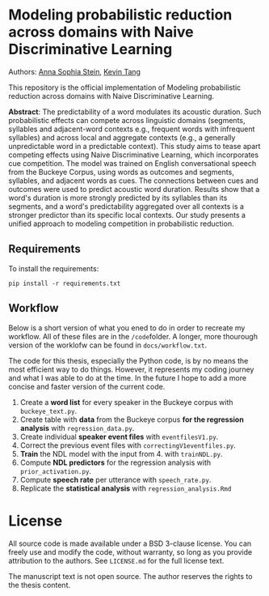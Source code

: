 # Modeling probabilistic reduction across domains with Naive Discriminative Learning

Authors: [Anna Sophia Stein](anna.stein.com), [Kevin Tang](https://www.kevintang.org/)

This repository is the official implementation of Modeling probabilistic reduction across domains with Naive Discriminative Learning.

**Abstract**:
 The predictability of a word modulates its acoustic duration. Such probabilistic effects can compete across linguistic domains (segments, syllables and adjacent-word contexts e.g., frequent words with infrequent syllables) and across local and aggregate contexts (e.g., a generally unpredictable word in a predictable context). This study aims to tease apart competing effects using Naive Discriminative Learning, which incorporates cue competition. The model was trained on English conversational speech from the Buckeye Corpus, using words as outcomes and segments, syllables, and adjacent words as cues. The connections between cues and outcomes were used to predict acoustic word duration. Results show that a word's duration is more strongly predicted by its syllables than its segments, and a word's predictability aggregated over all contexts is a stronger predictor than its specific local contexts. Our study presents a unified approach to modeling competition in probabilistic reduction.

## Requirements

To install the requirements:

```setup
pip install -r requirements.txt
```

## Workflow

Below is a short version of what you ened to do in order to recreate my workflow. All of these files are in the `/code`folder. A longer, more thourough version of the worklofw can be found in `docs/workflow.txt`.

The code for this thesis, especially the Python code, is by no means the most efficient way to do things. However, it represents my coding journey and what I was able to do at the time. In the future I hope to add a more concise and faster version of the current code.

1. Create a **word list** for every speaker in the Buckeye corpus with `buckeye_text.py`.
2. Create table with **data** from the Buckeye corpus **for the regression analysis** with `regression_data.py`.
3. Create individual **speaker event files** with `eventfilesV1.py`.
4. Correct the previous event files with `correctingV1eventfiles.py`.
5. **Train** the NDL model with the input from 4. with `trainNDL.py`.
6. Compute **NDL predictors** for the regression analysis with `prior_activation.py`.
7. Compute **speech rate** per utterance with `speech_rate.py`.
8. Replicate the **statistical analysis** with `regression_analysis.Rmd`

# License

All source code is made available under a BSD 3-clause license. You can freely
use and modify the code, without warranty, so long as you provide attribution
to the authors. See `LICENSE.md` for the full license text.

The manuscript text is not open source. The author reserves the rights to the
thesis content.

